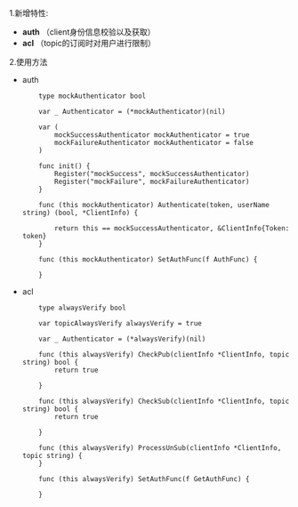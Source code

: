   1.新增特性:
 * **auth** （client身份信息校验以及获取）
 * **acl**  （topic的订阅时对用户进行限制）

  2.使用方法
  * auth
 
       
            type mockAuthenticator bool

            var _ Authenticator = (*mockAuthenticator)(nil)

            var (
                mockSuccessAuthenticator mockAuthenticator = true
                mockFailureAuthenticator mockAuthenticator = false
            )

            func init() {
                Register("mockSuccess", mockSuccessAuthenticator)
                Register("mockFailure", mockFailureAuthenticator)
            }

            func (this mockAuthenticator) Authenticate(token, userName string) (bool, *ClientInfo) {

                return this == mockSuccessAuthenticator, &ClientInfo{Token: token}
            }

            func (this mockAuthenticator) SetAuthFunc(f AuthFunc) {

            }
  * acl 


            type alwaysVerify bool

            var topicAlwaysVerify alwaysVerify = true

            var _ Authenticator = (*alwaysVerify)(nil)

            func (this alwaysVerify) CheckPub(clientInfo *ClientInfo, topic string) bool {
                return true

            }

            func (this alwaysVerify) CheckSub(clientInfo *ClientInfo, topic string) bool {
                return true

            }

            func (this alwaysVerify) ProcessUnSub(clientInfo *ClientInfo, topic string) {
            }

            func (this alwaysVerify) SetAuthFunc(f GetAuthFunc) {

            }


